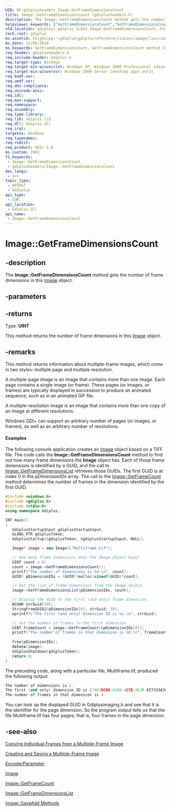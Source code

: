 ```yaml
---
UID: NF:gdiplusheaders.Image.GetFrameDimensionsCount
title: Image::GetFrameDimensionsCount (gdiplusheaders.h)
description: The Image::GetFrameDimensionsCount method gets the number of frame dimensions in this Image object.
helpviewer_keywords: ["GetFrameDimensionsCount","GetFrameDimensionsCount method [GDI+]","GetFrameDimensionsCount method [GDI+]","Image class","Image class [GDI+]","GetFrameDimensionsCount method","Image.GetFrameDimensionsCount","Image::GetFrameDimensionsCount","_gdiplus_CLASS_Image_GetFrameDimensionsCount_","gdiplus._gdiplus_CLASS_Image_GetFrameDimensionsCount_"]
old-location: gdiplus\_gdiplus_CLASS_Image_GetFrameDimensionsCount_.htm
tech.root: gdiplus
ms.assetid: VS|gdicpp|~\gdiplus\gdiplusreference\classes\imageclass\imagemethods\getframedimensionscount.htm
ms.date: 12/05/2018
ms.keywords: GetFrameDimensionsCount, GetFrameDimensionsCount method [GDI+], GetFrameDimensionsCount method [GDI+],Image class, Image class [GDI+],GetFrameDimensionsCount method, Image.GetFrameDimensionsCount, Image::GetFrameDimensionsCount, _gdiplus_CLASS_Image_GetFrameDimensionsCount_, gdiplus._gdiplus_CLASS_Image_GetFrameDimensionsCount_
req.header: gdiplusheaders.h
req.include-header: Gdiplus.h
req.target-type: Windows
req.target-min-winverclnt: Windows XP, Windows 2000 Professional [desktop apps only]
req.target-min-winversvr: Windows 2000 Server [desktop apps only]
req.kmdf-ver: 
req.umdf-ver: 
req.ddi-compliance: 
req.unicode-ansi: 
req.idl: 
req.max-support: 
req.namespace: 
req.assembly: 
req.type-library: 
req.lib: Gdiplus.lib
req.dll: Gdiplus.dll
req.irql: 
targetos: Windows
req.typenames: 
req.redist: 
req.product: GDI+ 1.0
ms.custom: 19H1
f1_keywords:
 - Image::GetFrameDimensionsCount
 - gdiplusheaders/Image::GetFrameDimensionsCount
dev_langs:
 - c++
topic_type:
 - APIRef
 - kbSyntax
api_type:
 - COM
api_location:
 - Gdiplus.dll
api_name:
 - Image::GetFrameDimensionsCount
---
```


# Image::GetFrameDimensionsCount


## -description

The <b>Image::GetFrameDimensionsCount</b> method gets the number of frame dimensions in this 
			<a href="/windows/desktop/api/gdiplusheaders/nl-gdiplusheaders-image">Image</a> object.

## -parameters

## -returns

Type: <b>UINT</b>

This method returns the number of frame dimensions in this 
						<a href="/windows/desktop/api/gdiplusheaders/nl-gdiplusheaders-image">Image</a> object.

## -remarks

This method returns information about multiple-frame images, which come in two styles: multiple page and multiple resolution. 

A multiple-page image is an image that contains more than one image. Each page contains a single image (or frame). These pages (or images, or frames) are typically displayed in succession to produce an animated sequence, such as in an animated GIF file. 

A multiple-resolution image is an image that contains more than one copy of an image at different resolutions.

Windows GDI+ can support an arbitrary number of pages (or images, or frames), as well as an arbitrary number of resolutions.


#### Examples



The following console application creates an 
						<a href="/windows/desktop/api/gdiplusheaders/nl-gdiplusheaders-image">Image</a> object based on a TIFF file. The code calls the <b>Image::GetFrameDimensionsCount</b> method to find out how many frame dimensions the 
						<b>Image</b> object has. Each of those frame dimensions is identified by a 
						GUID, and the call to <a href="/windows/desktop/api/gdiplusheaders/nf-gdiplusheaders-image-getframedimensionslist">Image::GetFrameDimensionsList</a> retrieves those 
						GUIDs. The first 
						GUID is at index 0 in the 
						<i>pDimensionIDs</i> array. The call to the <a href="/windows/desktop/api/gdiplusheaders/nf-gdiplusheaders-image-getframecount">Image::GetFrameCount</a> method determines the number of frames in the dimension identified by the first 
						GUID.


```cpp
#include <windows.h>
#include <gdiplus.h>
#include <stdio.h>
using namespace Gdiplus;

INT main()
{
   GdiplusStartupInput gdiplusStartupInput;
   ULONG_PTR gdiplusToken;
   GdiplusStartup(&gdiplusToken, &gdiplusStartupInput, NULL);

   Image* image = new Image(L"Multiframe.tif");

   // How many frame dimensions does the Image object have?
   UINT count = 0;
   count = image->GetFrameDimensionsCount();
   printf("The number of dimensions is %d.\n", count);
   GUID* pDimensionIDs = (GUID*)malloc(sizeof(GUID)*count);

   // Get the list of frame dimensions from the Image object.
   image->GetFrameDimensionsList(pDimensionIDs, count);

   // Display the GUID of the first (and only) frame dimension.
   WCHAR strGuid[39];
   StringFromGUID2(pDimensionIDs[0], strGuid, 39);
   wprintf(L"The first (and only) dimension ID is %s.\n", strGuid);

   // Get the number of frames in the first dimension.
   UINT frameCount = image->GetFrameCount(&pDimensionIDs[0]);
   printf("The number of frames in that dimension is %d.\n", frameCount);
    
   free(pDimensionIDs);
   delete(image);
   GdiplusShutdown(gdiplusToken);
   return 0;
}
```


The preceding code, along with a particular file, Multiframe.tif, produced the following output:


```cpp
The number of dimensions is 1.
The first (and only) dimension ID is {7462DC86-6180-4C7E-8E3F-EE7333A7A483}.
The number of frames in that dimension is 4.
```


You can look up the displayed GUID in Gdiplusimaging.h and see that it is the identifier for the page dimension. So the program output tells us that the file Multiframe.tif has four pages; that is, four frames in the page dimension.

<div class="code"></div>

## -see-also

<a href="/windows/desktop/gdiplus/-gdiplus-copying-individual-frames-from-a-multiple-frame-image-use">Copying Individual Frames from a Multiple-Frame Image</a>



<a href="/windows/desktop/gdiplus/-gdiplus-creating-and-saving-a-multiple-frame-image-use">Creating and Saving a Multiple-Frame Image</a>



<a href="/previous-versions/ms534434(v=vs.85)">EncoderParameter</a>



<a href="/windows/desktop/api/gdiplusheaders/nl-gdiplusheaders-image">Image</a>



<a href="/windows/desktop/api/gdiplusheaders/nf-gdiplusheaders-image-getframecount">Image::GetFrameCount</a>



<a href="/windows/desktop/api/gdiplusheaders/nf-gdiplusheaders-image-getframedimensionslist">Image::GetFrameDimensionsList</a>



<a href="/windows/desktop/api/gdiplusheaders/nf-gdiplusheaders-image-saveadd(inimage_inconstencoderparameters)">Image::SaveAdd Methods</a>

